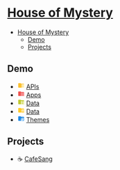 # [House of Mystery](https://houseofmystery.github.io)

- [House of Mystery](#house-of-mystery)
  - [Demo](#demo)
  - [Projects](#projects)

## Demo

- <img src="./profile/svg/apis.svg" alt="apis" width="16"/> [APIs](https://houseofmystery.github.io/apis)
- <img src="./profile/svg/apps.svg" alt="apps" width="16"/> [Apps](https://houseofmystery.github.io/apps)
- <img src="./profile/svg/components.svg" alt="components" width="16"/> [Data](https://houseofmystery.github.io/components)
- <img src="./profile/svg/data.svg" alt="data" width="16"/> [Data](https://houseofmystery.github.io/data)
- <img src="./profile/svg/themes.svg" alt="themes" width="16"/> [Themes](https://houseofmystery.github.io/themes)

## Projects

- ☕ [CafeSang](https://houseofmystery.github.io/cafesang)
